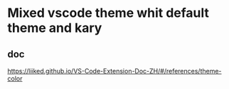 # Mixed vscode theme whit default theme and kary


## doc
https://liiked.github.io/VS-Code-Extension-Doc-ZH/#/references/theme-color


